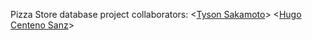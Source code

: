 Pizza Store database project
collaborators: \<[Tyson Sakamoto](https://github.com/tysonmasa)\>  \<[Hugo Centeno Sanz](https://github.com/centenohugo)\>
